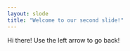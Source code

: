 ```yaml
---
layout: slode
title: "Welcome to our second slide!"
---
```

Hi there!
Use the left arrow to go back!